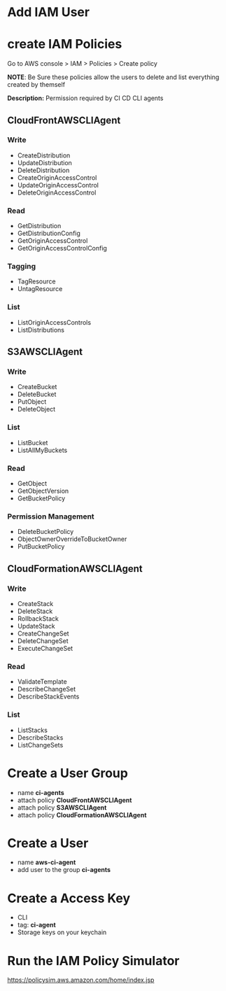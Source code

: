 # Add IAM User

# create IAM Policies
Go to AWS console > IAM > Policies > Create policy

**NOTE**: Be Sure these policies allow the users to delete and list everything created by themself

**Description:** Permission required by CI CD CLI agents

## CloudFrontAWSCLIAgent
### Write
- CreateDistribution
- UpdateDistribution
- DeleteDistribution
- CreateOriginAccessControl
- UpdateOriginAccessControl
- DeleteOriginAccessControl
### Read
- GetDistribution
- GetDistributionConfig
- GetOriginAccessControl
- GetOriginAccessControlConfig
### Tagging 
- TagResource
- UntagResource
### List
- ListOriginAccessControls
- ListDistributions

## S3AWSCLIAgent
### Write
- CreateBucket
- DeleteBucket
- PutObject
- DeleteObject
### List
- ListBucket
- ListAllMyBuckets
### Read
- GetObject
- GetObjectVersion
- GetBucketPolicy
### Permission Management
- DeleteBucketPolicy
- ObjectOwnerOverrideToBucketOwner
- PutBucketPolicy

## CloudFormationAWSCLIAgent 
### Write
- CreateStack
- DeleteStack
- RollbackStack
- UpdateStack
- CreateChangeSet
- DeleteChangeSet
- ExecuteChangeSet
### Read
- ValidateTemplate
- DescribeChangeSet
- DescribeStackEvents
### List
- ListStacks
- DescribeStacks
- ListChangeSets

# Create a User Group
- name **ci-agents**
- attach policy **CloudFrontAWSCLIAgent**
- attach policy **S3AWSCLIAgent**
- attach policy **CloudFormationAWSCLIAgent**

# Create a User
- name **aws-ci-agent**
- add user to the group **ci-agents**

# Create a Access Key
- CLI
- tag: **ci-agent**
- Storage keys on your keychain

# Run the IAM Policy Simulator
https://policysim.aws.amazon.com/home/index.jsp
